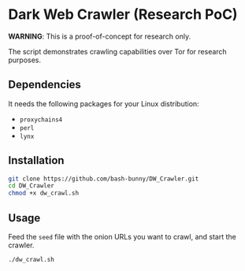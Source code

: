 # Dark Web Crawler (Research PoC)

**WARNING**: This is a proof-of-concept for research only.

The script demonstrates crawling capabilities over Tor for research purposes.

## Dependencies

It needs the following packages for your Linux distribution:
- `proxychains4`
- `perl`
- `lynx`

## Installation

```bash
git clone https://github.com/bash-bunny/DW_Crawler.git
cd DW_Crawler
chmod +x dw_crawl.sh
```

## Usage

Feed the `seed` file with the onion URLs you want to crawl, and start the crawler.

```bash
./dw_crawl.sh
```
